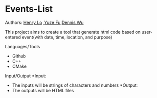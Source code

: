 # Events-List

Authors: [Henry Lo](https://github.com/NoMercy678) ,[Yuze Fu](https://github.com/fuyuze123),[Dennis Wu](https://github.com/XingdaWu)

This project aims to create a tool that generate html code based on user-entered event(with date, time, location, and purpose)

Languages/Tools
* Github
* C++
* CMake

Input/Output
*Input:
  * The inputs will be strings of characters and numbers
*Output:
  * The outputs will be HTML files   




  
